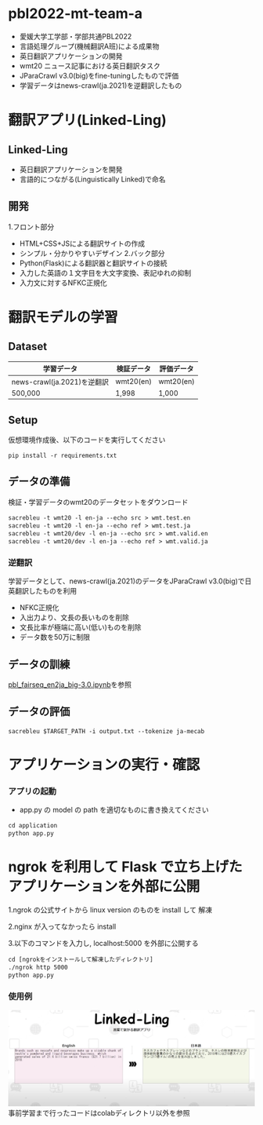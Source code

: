 # pbl2022-mt-team-a
- 愛媛大学工学部・学部共通PBL2022
- 言語処理グループ(機械翻訳A班)による成果物
- 英日翻訳アプリケーションの開発
- wmt20 ニュース記事における英日翻訳タスク
- JParaCrawl v3.0(big)をfine-tuningしたもので評価
- 学習データはnews-crawl(ja.2021)を逆翻訳したもの
# 翻訳アプリ(Linked-Ling)
## Linked-Ling
- 英日翻訳アプリケーションを開発
- 言語的につながる(Linguistically Linked)で命名
## 開発
1.フロント部分
- HTML+CSS+JSによる翻訳サイトの作成
- シンプル・分かりやすいデザイン
2.バック部分
- Python(Flask)による翻訳器と翻訳サイトの接続
- 入力した英語の１文字目を大文字変換、表記ゆれの抑制
- 入力文に対するNFKC正規化
# 翻訳モデルの学習
## Dataset

| 学習データ  | 検証データ | 評価データ  |
| ------------- | ------------- | ------------- |
|news-crawl(ja.2021)を逆翻訳  | wmt20(en)  | wmt20(en)  |
| 500,000  |  1,998 |  1,000|

## Setup
仮想環境作成後、以下のコードを実行してください
```
pip install -r requirements.txt
```
## データの準備
検証・学習データのwmt20のデータセットをダウンロード
```
sacrebleu -t wmt20 -l en-ja --echo src > wmt.test.en
sacrebleu -t wmt20 -l en-ja --echo ref > wmt.test.ja
sacrebleu -t wmt20/dev -l en-ja --echo src > wmt.valid.en
sacrebleu -t wmt20/dev -l en-ja --echo ref > wmt.valid.ja
```
### 逆翻訳
学習データとして、news-crawl(ja.2021)のデータをJParaCrawl v3.0(big)で日英翻訳したものを利用
- NFKC正規化
- 入出力より、文長の長いものを削除
- 文長比率が極端に高い(低い)ものを削除
- データ数を50万に制限

## データの訓練
[pbl_fairseq_en2ja_big-3.0.ipynb](https://github.com/Lemond-sp/pbl2022-mt-team-a/blob/main/data/scripts/colab/pbl_fairseq_en2ja_big-3.0.ipynb)を参照
## データの評価
```
sacrebleu $TARGET_PATH -i output.txt --tokenize ja-mecab
```
# アプリケーションの実行・確認
### アプリの起動
- app.py の model の path を適切なものに書き換えてください
```
cd application
python app.py
```

# ngrok を利用して Flask で立ち上げたアプリケーションを外部に公開
1.ngrok の公式サイトから linux version のものを install して 解凍

2.nginx が入ってなかったら install

3.以下のコマンドを入力し, localhost:5000 を外部に公開する

```
cd [ngrokをインストールして解凍したディレクトリ]
./ngrok http 5000
python app.py
```
### 使用例
![](data/image/app_exp%20_news.png)
事前学習まで行ったコードはcolabディレクトリ以外を参照
